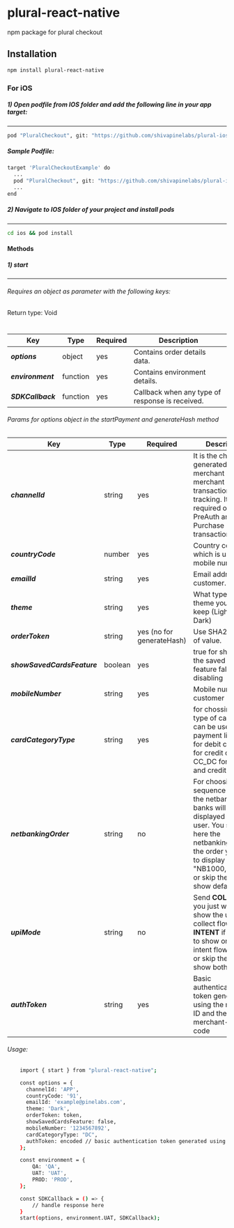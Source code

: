 # plural-react-native
npm package for plural checkout
## Installation

```sh
npm install plural-react-native
```

### For iOS

##### 1) Open podfile from IOS folder and add the following line in your app target:

---

```sh
pod "PluralCheckout", git: "https://github.com/shivapinelabs/plural-ios-sdk.git"
```

##### Sample Podfile:

```sh
target 'PluralCheckoutExample' do
  ...
  pod "PluralCheckout", git: "https://github.com/shivapinelabs/plural-ios-sdk.git"
  ...
end
```

##### 2) Navigate to IOS folder of your project and install pods

---

```sh
cd ios && pod install
```

#### Methods

##### 1) start

---

###### Requires an object as parameter with the following keys:

Return type: Void

#

| Key              | Type     | Required | Description                                     |
| ---------------- | -------- | -------- | ----------------------------------------------- |
| **_options_**    | object   | yes      | Contains order details data.                    |
| **_environment_** | function | yes      | Contains environment details. |
| **_SDKCallback_** | function | yes      | Callback when any type of response is received. |

###### Params for options object in the startPayment and generateHash method

| Key                        | Type    | Required                  | Description                                                                                                                                                           |
| -------------------------- | ------- | ------------------------- | --------------------------------------------------------------------------------------------------------------------------------------------------------------------- |
| **_channelId_**        | string  | yes                       | It is the channel Id generated at merchant side, for merchant transaction tracking. It is required only for PreAuth and Purchase transactions.                    |
| **_countryCode_**           | number  | yes                       | Country code which is used for mobile numbers                                                                       |                                                |
| **_emailId_**        | string  | yes                       | Email address of customer.                                                                                                                                            |
| **_theme_**     | string  | yes                       | What type of theme you want to keep (Light or Dark)                                                                                                                                            |
| **_orderToken_**            | string  | yes (no for generateHash) | Use SHA256 type of value. |
| **_showSavedCardsFeature_**      | boolean  | yes                       | true for showing the saved card feature false for disabling                                                                                                                                                    |
| **_mobileNumber_**   | string  | yes                       | Mobile number of customer                                                                                                                                               |
| **_cardCategoryType_**          | string  | yes                        | for chossing the type of card which can be used for payment like :- DC for debit card, CC for credit card and CC_DC for debit and credit both                                                                                                |
| **_netbankingOrder_**          | string  | no                        | For choosing the sequence in which the netbanking banks will be displayed to the user. You send here the netbanking code in the order you want to display them like "NB1000,NB2000" or skip the field to show default order                                                                                                |
| **_upiMode_**          | string  | no                        | Send **COLLECT** if you just want to show the upi collect flow, **INTENT** if just want to show only UPI intent flow and **ALL** or skip the field to show both                                                                                               |
| **_authToken_**          | string  | yes                        | Basic authentication token generated using the merchant ID and the merchant-access-code                                                     |
###### Usage:

```sh
    import { start } from "plural-react-native";

    const options = {
      channelId: 'APP',
      countryCode: '91',
      emailId: 'example@pinelabs.com',
      theme: 'Dark',
      orderToken: token,
      showSavedCardsFeature: false,
      mobileNumber: '1234567892',
      cardCategoryType: "DC",
      authToken: encoded // basic authentication token generated using the merchant ID and the merchant-access-code
    };

    const environment = {
        QA: 'QA',
        UAT: 'UAT',
        PROD: 'PROD',
    };

    const SDKCallback = () => {
        // handle response here
    }
    start(options, environment.UAT, SDKCallback);

```
